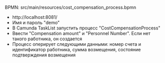 BPMN: src/main/resources/cost_compensation_process.bpmn

- http://localhost:8081/
- Имя и пароль "demo"
- В Camunda TaskList запустить процесс "CostCompensationProcess"
- Ввести "Compensation amount" и "Personnel Number". Если нет такого работника, он создается
- Процесс оперирует следующими данными: номер счета и идентификатор работника, сумма возмещения, состояние подтверждения возмещения
